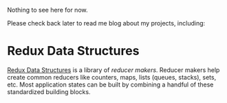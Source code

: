 Nothing to see here for now.

Please check back later to read me blog about my projects, including:

# Redux Data Structures

[Redux Data Structures](https://redux-data-structures.js.org) is a library of _reducer makers_. Reducer makers help create common reducers like counters, maps, lists (queues, stacks), sets, etc. Most application states can be built by combining a handful of these standardized building blocks.
